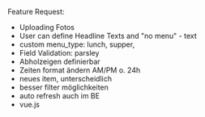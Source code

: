 Feature Request:

- Uploading Fotos
- User can define Headline Texts and "no menu" - text
- custom menu_type: lunch, supper, 
- Field Validation: parsley
- Abholzeigen definierbar
- Zeiten format ändern AM/PM o. 24h
- neues item, unterscheidlich
- besser filter möglichkeiten
- auto refresh auch im BE
- vue.js